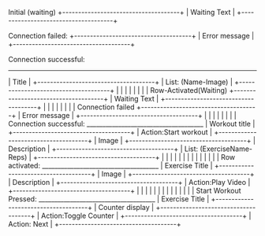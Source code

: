 Initial (waiting)
+-------------------------------------+
|             Waiting Text            |
+-------------------------------------+

Connection failed:
+-------------------------------------+
|           Error message             |
+-------------------------------------+

Connection successful:
 _____________________________________
|                Title                |
+-------------------------------------+
|       List: (Name-Image)            |
+-------------------------------------+
    |
    |
    |
    |
    |
    |
    |
    |
    Row-Activated(Waiting)
    +-------------------------------------+
    |             Waiting Text            |
    +-------------------------------------+
    |
    |
    |
    |
    |
    |
    |
    |
    Connection failed
    +-------------------------------------+
    |            Error message            |
    +-------------------------------------+
    |
    |
    |
    |
    |
    |
    |
    |
    Connection successful:
     _____________________________________
    |              Workout title          |
    +-------------------------------------+
    |         Action:Start workout        |
    +-------------------------------------+
    |       Image                         |
    +-------------------------------------+
    |       Description                   |
    +-------------------------------------+
    |       List: (ExerciseName-Reps)     |
    +-------------------------------------+
        |
        |
        |
        |
        |
        |
        |
        |
        |
        |
        |
        |
        |
        |
        Row activated:
         _____________________________________
        |             Exercise Title          |
        +-------------------------------------+
        |                Image                |
        +-------------------------------------+
        |       Description                   |
        +-------------------------------------+
        |       Action:Play Video             |
        +-------------------------------------+
        |
        |
        |
        |
        |
        |
        |
        |
        |
        |
        |
        |
        |
        |
        Start Workout Pressed:
         _____________________________________
        |              Exercise Title         |
        +-------------------------------------+
        |              Counter display        |
        +-------------------------------------+
        |       Action:Toggle Counter         |
        +-------------------------------------+
        |       Action: Next                  |
        +-------------------------------------+
